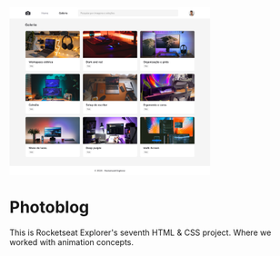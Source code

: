 <div style="display: flex; justify-content: space-between;">
    <img src="./assets/desktop.png" alt="Project Print" style="width: 70%;">
</div>

<h1>Photoblog</h1>
<p>This is Rocketseat Explorer's seventh HTML & CSS project. Where we worked with animation concepts.</p>
